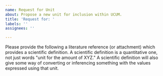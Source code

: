 ```yaml
---
name: Request for Unit
about: Propose a new unit for inclusion within UCUM.
title: 'Request for: '
labels: ''
assignees: ''

---
```


Please provide the following a literature reference (or attachment) which provides a scientific definition. A scientific definition is a quantitative one, not just words "unit for the amount of XYZ." A scientific definition will also give some way of converting or inferencing something with the values expressed using that unit.
